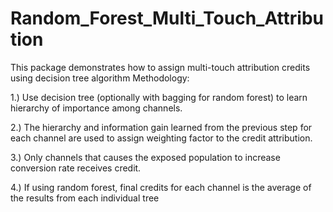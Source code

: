 # Random_Forest_Multi_Touch_Attribution

This package demonstrates how to assign multi-touch attribution credits using decision tree algorithm
Methodology:

1.) Use decision tree (optionally with bagging for random forest) to learn hierarchy of importance among channels.

2.) The hierarchy and information gain learned from the previous step for each channel are used to assign weighting factor to the credit attribution.

3.) Only channels that causes the exposed population to increase conversion rate receives credit.

4.) If using random forest, final credits for each channel is the average of the results from each individual tree

